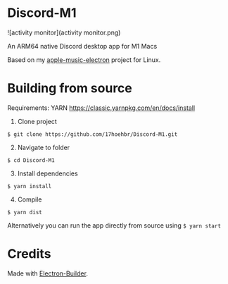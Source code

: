 # Discord-M1
![activity monitor](activity monitor.png)

An ARM64 native Discord desktop app for M1 Macs

Based on my [apple-music-electron](https://github.com/17hoehbr/apple-music-electron) project for Linux.
  
# Building from source
Requirements: YARN https://classic.yarnpkg.com/en/docs/install

1. Clone project

```$ git clone https://github.com/17hoehbr/Discord-M1.git```

2. Navigate to folder 

```$ cd Discord-M1```

3. Install dependencies

```$ yarn install```

4. Compile

```$ yarn dist```

Alternatively you can run the app directly from source using
```$ yarn start```


# Credits

Made with [Electron-Builder](https://www.electron.build/).
